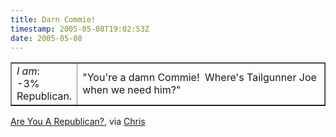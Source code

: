 ```yaml
---
title: Darn Commie!
timestamp: 2005-05-08T19:02:53Z
date: 2005-05-08
---
```


<table border='1'><tr><td><i>I am</i>:<br>-3%<br>Republican.</td><td>"You're a damn Commie!  Where's Tailgunner Joe when we need him?"</td></tr></table>

<a href='http://paulkienitz.net/republican.html'>Are You A Republican?</a>, via <a href='http://webpages.charter.net/chrisfer/2005/05/nobodys-perfect.html'>Chris</a>